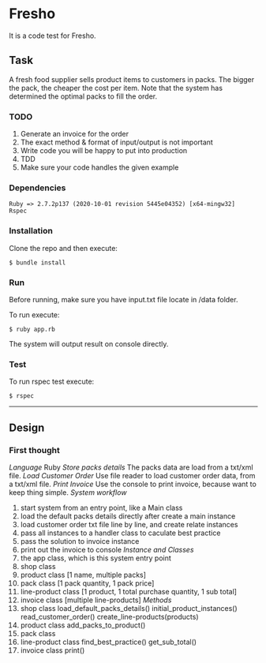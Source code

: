 # Fresho

It is a code test for Fresho.

## Task

A fresh food supplier sells product items to customers in packs. The bigger the pack, the cheaper the cost per item. Note that the system has determined the optimal packs to fill the order.

### TODO

1.  Generate an invoice for the order
2.  The exact method & format of input/output is not important
3.  Write code you will be happy to put into production
4.  TDD
5.  Make sure your code handles the given example

### Dependencies

    Ruby => 2.7.2p137 (2020-10-01 revision 5445e04352) [x64-mingw32]
    Rspec

### Installation

Clone the repo and then execute:

    $ bundle install

### Run

Before running, make sure you have input.txt file locate in /data folder.

To run execute:

    $ ruby app.rb

The system will output result on console directly.

### Test

To run rspec test execute:

    $ rspec

***

## Design

### First thought

_Language_
Ruby
_Store packs details_
The packs data are load from a txt/xml file.
_Load Customer Order_
Use file reader to load customer order data, from a txt/xml file.
_Print Invoice_
Use the console to print invoice, because want to keep thing simple.
_System workflow_
1.  start system from an entry point, like a Main class
2.  load the default packs details directly after create a main instance
3.  load customer order txt file line by line, and create relate instances
4.  pass all instances to a handler class to caculate best practice
5.  pass the solution to invoice instance
6.  print out the invoice to console
_Instance and Classes_
1.  the app class, which is this system entry point
2.  shop class
3.  product class       [1 name, multiple packs]
4.  pack class          [1 pack quantity, 1 pack price]
5.  line-product class  [1 product, 1 total purchase quantity, 1 sub total]
6.  invoice class       [multiple line-products]
_Methods_
1.  shop class          load_default_packs_details()
                        initial_product_instances()
                        read_customer_order()
                        create_line-products(products)
2.  product class       add_packs_to_product()
3.  pack class
4.  line-product class  find_best_practice()
                        get_sub_total()
5.  invoice class       print()
